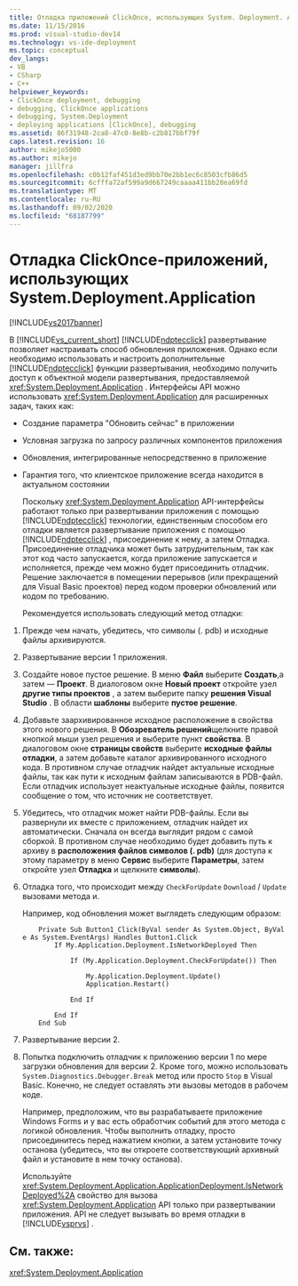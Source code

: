 ```yaml
---
title: Отладка приложений ClickOnce, использующих System. Deployment. Application | Документация Майкрософт
ms.date: 11/15/2016
ms.prod: visual-studio-dev14
ms.technology: vs-ide-deployment
ms.topic: conceptual
dev_langs:
- VB
- CSharp
- C++
helpviewer_keywords:
- ClickOnce deployment, debugging
- debugging, ClickOnce applications
- debugging, System.Deployment
- deploying applications [ClickOnce], debugging
ms.assetid: 86f31948-2ca8-47c0-8e8b-c2b817bbf79f
caps.latest.revision: 16
author: mikejo5000
ms.author: mikejo
manager: jillfra
ms.openlocfilehash: c0b12faf451d3ed9bb70e2bb1ec6c8503cfb86d5
ms.sourcegitcommit: 6cfffa72af599a9d667249caaaa411bb28ea69fd
ms.translationtype: MT
ms.contentlocale: ru-RU
ms.lasthandoff: 09/02/2020
ms.locfileid: "68187799"
---
```

# <a name="debugging-clickonce-applications-that-use-systemdeploymentapplication"></a>Отладка ClickOnce-приложений, использующих System.Deployment.Application
[!INCLUDE[vs2017banner](../includes/vs2017banner.md)]

В [!INCLUDE[vs_current_short](../includes/vs-current-short-md.md)] [!INCLUDE[ndptecclick](../includes/ndptecclick-md.md)] развертывание позволяет настраивать способ обновления приложения. Однако если необходимо использовать и настроить дополнительные [!INCLUDE[ndptecclick](../includes/ndptecclick-md.md)] функции развертывания, необходимо получить доступ к объектной модели развертывания, предоставляемой <xref:System.Deployment.Application> . Интерфейсы API можно использовать <xref:System.Deployment.Application> для расширенных задач, таких как:  
  
- Создание параметра "Обновить сейчас" в приложении  
  
- Условная загрузка по запросу различных компонентов приложения  
  
- Обновления, интегрированные непосредственно в приложение  
  
- Гарантия того, что клиентское приложение всегда находится в актуальном состоянии  
  
  Поскольку <xref:System.Deployment.Application> API-интерфейсы работают только при развертывании приложения с помощью [!INCLUDE[ndptecclick](../includes/ndptecclick-md.md)] технологии, единственным способом его отладки является развертывание приложения с помощью [!INCLUDE[ndptecclick](../includes/ndptecclick-md.md)] , присоединение к нему, а затем Отладка. Присоединение отладчика может быть затруднительным, так как этот код часто запускается, когда приложение запускается и исполняется, прежде чем можно будет присоединить отладчик. Решение заключается в помещении перерывов (или прекращений для Visual Basic проектов) перед кодом проверки обновлений или кодом по требованию.  
  
  Рекомендуется использовать следующий метод отладки:  
  
1. Прежде чем начать, убедитесь, что символы (. pdb) и исходные файлы архивируются.  
  
2. Развертывание версии 1 приложения.  
  
3. Создайте новое пустое решение. В меню **Файл** выберите **Создать**,а затем — **Проект**. В диалоговом окне **Новый проект** откройте узел **другие типы проектов** , а затем выберите папку **решения Visual Studio** . В области **шаблоны** выберите **пустое решение**.  
  
4. Добавьте заархивированное исходное расположение в свойства этого нового решения. В **Обозреватель решений**щелкните правой кнопкой мыши узел решения и выберите пункт **свойства**. В диалоговом окне **страницы свойств** выберите **исходные файлы отладки**, а затем добавьте каталог архивированного исходного кода. В противном случае отладчик найдет актуальные исходные файлы, так как пути к исходным файлам записываются в PDB-файл. Если отладчик использует неактуальные исходные файлы, появится сообщение о том, что источник не соответствует.  
  
5. Убедитесь, что отладчик может найти PDB-файлы. Если вы развернули их вместе с приложением, отладчик найдет их автоматически. Сначала он всегда выглядит рядом с самой сборкой. В противном случае необходимо будет добавить путь к архиву в **расположения файлов символов (. pdb)** (для доступа к этому параметру в меню **Сервис** выберите **Параметры**, затем откройте узел **Отладка** и щелкните **символы**).  
  
6. Отладка того, что происходит между `CheckForUpdate` `Download` / `Update` вызовами метода и.  
  
    Например, код обновления может выглядеть следующим образом:  
  
   ```  
       Private Sub Button1_Click(ByVal sender As System.Object, ByVal e As System.EventArgs) Handles Button1.Click  
           If My.Application.Deployment.IsNetworkDeployed Then  
  
               If (My.Application.Deployment.CheckForUpdate()) Then  
  
                   My.Application.Deployment.Update()  
                   Application.Restart()  
  
               End If  
  
           End If  
       End Sub  
   ```  
  
7. Развертывание версии 2.  
  
8. Попытка подключить отладчик к приложению версии 1 по мере загрузки обновления для версии 2. Кроме того, можно использовать `System.Diagnostics.Debugger.Break` метод или просто `Stop` в Visual Basic. Конечно, не следует оставлять эти вызовы методов в рабочем коде.  
  
    Например, предположим, что вы разрабатываете приложение Windows Forms и у вас есть обработчик событий для этого метода с логикой обновления. Чтобы выполнить отладку, просто присоединитесь перед нажатием кнопки, а затем установите точку останова (убедитесь, что вы откроете соответствующий архивный файл и установите в нем точку останова).  
  
   Используйте <xref:System.Deployment.Application.ApplicationDeployment.IsNetworkDeployed%2A> свойство для вызова <xref:System.Deployment.Application> API только при развертывании приложения. API не следует вызывать во время отладки в [!INCLUDE[vsprvs](../includes/vsprvs-md.md)] .  
  
## <a name="see-also"></a>См. также:  
 <xref:System.Deployment.Application>
